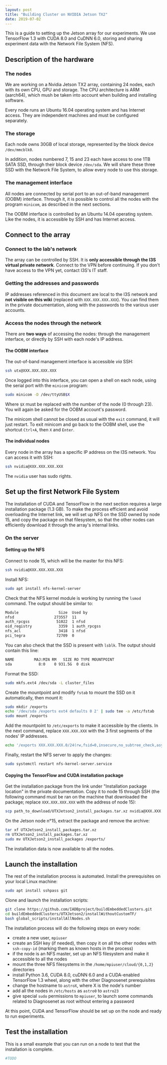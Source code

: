 ```yaml
---
layout: post
title: "Building Cluster on NVIDIA Jetson TX2"
date: 2019-07-02
---
```


This is a guide to setting up the Jetson array for our experiments. We use TensorFlow 1.3 with CUDA 8.0 and CuDNN 6.0, storing and sharing experiment data with the Network File System (NFS).

## Description of the hardware

### The nodes

We are working on a Nvidia Jetson TX2 array, containing 24 nodes, each with its own CPU, GPU and storage. The CPU architecture is ARM (aarch64), which mush be taken into account when building and installing software.

Every node runs an Ubuntu 16.04 operating system and has Internet access. They are independent machines and must be configured separately.

### The storage

Each node owns 30GB of local storage, represented by the block device `/dev/mmcblk0`.

In addition, nodes numbered 7, 15 and 23 each have access to one 1TB SATA SSD, through their block device `/dev/sda`. We will share these three SSD with the Network File System, to allow every node to use this storage.

### The management interface

All nodes are connected by serial port to an out-of-band management (OOBM) interface. Through it, it is possible to control all the nodes with the program `minicom`, as described in the next sections.

The OOBM interface is controlled by an Ubuntu 14.04 operating system. Like the nodes, it is accessible by SSH and has Internet access.

## Connect to the array

### Connect to the lab's network

The array can be controlled by SSH. It is **only accessible through the I3S virtual private network**. Connect to the VPN before continuing. If you don't have access to the VPN yet, contact I3S's IT staff.

### Getting the addresses and passwords

IP addresses referenced in this document are local to the I3S network and **not visible on this wiki** (replaced with `XXX.XXX.XXX.XXX`). You can find them in the private documentation, along with the passwords to the various user accounts.

### Access the nodes through the network

There are **two ways** of accessing the nodes: through the management interface, or directly by SSH with each node's IP address.

#### The OOBM interface

The out-of-band management interface is accessible _via_ SSH:

```bash
ssh utx@XXX.XXX.XXX.XXX
```

Once logged into this interface, you can open a shell on each node, using the serial port with the `minicom` program:

```bash
sudo minicom -D /dev/ttyUSB$X
```

Where `$X` must be replaced with the number of the node (0 through 23). You will again be asked for the OOBM account's password.

The minicom shell cannot be closed as usual with the `exit` command, it will just restart. To exit minicom and go back to the OOBM shell, use the shortcut `Ctrl+A`, then `X` and `Enter`.

#### The individual nodes

Every node in the array has a specific IP address on the I3S network. You can access it with SSH:

```bash
ssh nvidia@XXX.XXX.XXX.XXX
```

The `nvidia` user has sudo rights.

## Set up the first Network File System

The installation of CUDA and TensorFlow in the next section requires a large installation package (1.3 GB). To make the process efficient and avoid overloading the Internet link, we will set up NFS on the SSD owned by node 15, and copy the package on that filesystem, so that the other nodes can efficiently download it through the array's internal links.

### On the server

#### Setting up the NFS

Connect to node 15, which will be the master for this NFS:

```bash
ssh nvidia@XXX.XXX.XXX.XXX
```

Install NFS:

```bash
sudo apt install nfs-kernel-server
```

Check that the NFS kernel module is working by running the `lsmod` command. The output should be similar to:

```bash
Module                  Size  Used by
nfsd                  273557  11
auth_rpcgss            51022  1 nfsd
oid_registry            3359  1 auth_rpcgss
nfs_acl                 3418  1 nfsd
pci_tegra              72709  0
```

You can also check that the SSD is present with `lsblk`. The output should contain this line:

```bash
NAME         MAJ:MIN RM   SIZE RO TYPE MOUNTPOINT
sda            8:0    0 931.5G  0 disk
```

Format the SSD:

```bash
sudo mkfs.ext4 /dev/sda -L cluster_files
```

Create the mountpoint and modify `fstab` to mount the SSD on it automatically, then mount it:

```bash
sudo mkdir /exports
echo '/dev/sda /exports ext4 defaults 0 2' | sudo tee -a /etc/fstab
sudo mount /exports
```

Add the mountpoint to `/etc/exports` to make it accessible by the clients. In the next command, replace `XXX.XXX.XXX` with the 3 first segments of the nodes' IP addresses.

```bash
echo '/exports XXX.XXX.XXX.0/24(rw,fsid=0,insecure,no_subtree_check,async)' | sudo tee -a /etc/exports
```

Finally, restart the NFS server to apply the changes:

```bash
sudo systemctl restart nfs-kernel-server.service
```

#### Copying the TensorFlow and CUDA installation package

Get the installation package from the link under "Installation package location" in the private documentation. Copy it to node 15 through SSH (the following command must be ran on the machine that downloaded the package; replace `XXX.XXX.XXX.XXX` with the address of node 15):

```bash
scp path_to_download/UTXJetson2_install_packages.tar.xz nvidia@XXX.XXX.XXX.XXX:
```

On the Jetson node n°15, extract the package and remove the archive:

```bash
tar xf UTXJetson2_install_packages.tar.xz
rm UTXJetson2_install_packages.tar.xz
sudo mv UTXJetson2_install_packages /exports/
```

The installation data is now available to all the nodes.

## Launch the installation

The rest of the installation process is automated. Install the prerequisites on your local Linux machine:

```bash
sudo apt install sshpass git
```

Clone and launch the installation scripts:

```bash
git clone https://github.com/IADBproject/buildEmbeddedClusters.git
cd buildEmbeddedClusters/UTXJetson2/installWithoutCustomTF/
bash global_scripts/installAllNodes.sh
```

The installation process will do the following steps on every node:

- create a new user, `mpiuser`
- create an SSH key (if needed), then copy it on all the other nodes with `ssh-copy-id` (marking them as known hosts in the process)
- if the node is an NFS master, set up an NFS filesystem and make it accessible to all the nodes
- mount the three NFS filesystems in the `/home/mpiuser/cloud/{0,1,2}` directories
- install Python 3.6, CUDA 8.0, cuDNN 6.0 and a CUDA-enabled TensorFlow 1.3 wheel, along with the other Diagnosenet prerequisites
- change the hostname to `astroX`, where X is the node's number
- add all the nodes in `/etc/hosts` as `astro0` to `astro23`
- give special `sudo` permissions to `mpiuser`, to launch some commands related to Diagnosenet as root without entering a password

At this point, CUDA and TensorFlow should be set up on the node and ready to run experiments.

## Test the installation

This is a small example that you can run on a node to test that the installation is complete.

```python
#TODO
```
